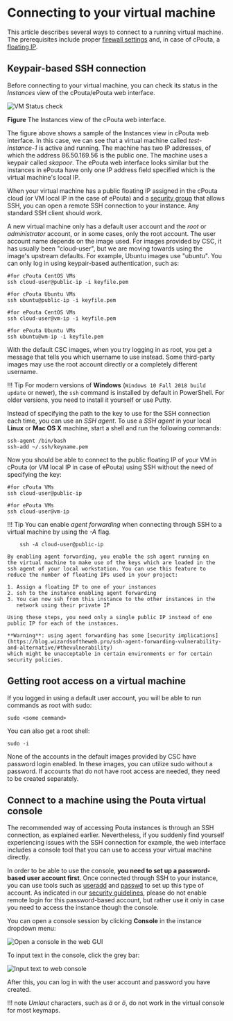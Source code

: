 # Connecting to your virtual machine

This article describes several ways to connect to a running virtual machine.
The prerequisites include proper [firewall settings](../launch-vm-from-web-gui/#firewalls-and-security-groups)
and, in case of cPouta, a [floating IP](../launch-vm-from-web-gui/#adding-a-public-ip-for-the-machine-in-cpouta).

## Keypair-based SSH connection

Before connecting to your virtual  machine, you can check its status
in the *Instances* view of the cPouta/ePouta web interface.

![VM Status check](/img/pouta-instance-details.png)

**Figure** The Instances view of the cPouta web interface.

The figure above shows a sample of the Instances view in cPouta web
interface. In this case, we can see that a virtual machine called
*test-instance-1* is active and running. The machine has two IP
addresses, of which the address 86.50.169.56 is the public one. The
machine uses a keypair called *skapoor*. The ePouta web interface looks
similar but the instances in ePouta have only one IP address field
specified which is the virtual machine's local IP.

When your virtual machine has a public floating IP assigned in the cPouta
cloud (or VM local IP in the case of ePouta) and a [security group](../launch-vm-from-web-gui/#firewalls-and-security-groups) that
allows SSH, you can open a remote SSH connection to your
instance. Any standard SSH client should work.

A new virtual machine only has a default user account and the
*root* or *administrator* account, or in some cases, only the root
account. The user account name depends on the image used. For images
provided by CSC, it has usually been "cloud-user", but we are moving
towards using the image's upstream defaults. For example, Ubuntu images
use "ubuntu". You can only log in using keypair-based authentication,
such as:

    #for cPouta CentOS VMs
    ssh cloud-user@public-ip -i keyfile.pem

    #for cPouta Ubuntu VMs
    ssh ubuntu@public-ip -i keyfile.pem

    #for ePouta CentOS VMs
    ssh cloud-user@vm-ip -i keyfile.pem

    #for ePouta Ubuntu VMs
    ssh ubuntu@vm-ip -i keyfile.pem

With the default CSC images, when you try logging in as root, you
get a message that tells you which username to use instead. Some third-party
images may use the root account directly or a completely
different username.

!!! Tip
    For modern versions of **Windows** (`Windows 10 Fall 2018 build update` or newer), the `ssh` command is installed by default in PowerShell.
    For older versions, you need to install it yourself or use Putty.

Instead of specifying the path to the key to use for the SSH connection
each time, you can use an *SSH agent*. To use a *SSH agent* in your
local **Linux** or **Mac OS X** machine, start a shell and run the following
commands:

    ssh-agent /bin/bash
    ssh-add ~/.ssh/keyname.pem

Now you should be able to connect to the public floating IP of your VM
in cPouta (or VM local IP in case of ePouta) using SSH without the need
of specifying the key:

    #for cPouta VMs
    ssh cloud-user@public-ip

    #for ePouta VMs
    ssh cloud-user@vm-ip

!!! Tip
    You can enable *agent forwarding* when connecting through SSH to a
    virtual machine by using the *-A* flag.

        ssh -A cloud-user@public-ip

    By enabling agent forwarding, you enable the ssh agent running on
    the virtual machine to make use of the keys which are loaded in the
    ssh agent of your local workstation. You can use this feature to
    reduce the number of floating IPs used in your project:

    1. Assign a floating IP to one of your instances
    2. ssh to the instance enabling agent forwarding
    3. You can now ssh from this instance to the other instances in the
       network using their private IP

    Using these steps, you need only a single public IP instead of one
    public IP for each of the instances.

    **Warning**: using agent forwarding has some [security implications](https://blog.wizardsoftheweb.pro/ssh-agent-forwarding-vulnerability-and-alternative/#thevulnerability)
    which might be unacceptable in certain environments or for certain
    security policies.

## Getting root access on a virtual machine

If you logged in using a default user account, you will be able to run
commands as root with sudo:

    sudo <some command>

You can also get a root shell:

    sudo -i

None of the accounts in the default images provided by CSC have
password login enabled. In these images, you can utilize sudo without
a password. If accounts that do not have root access are needed,
they need to be created separately.

## Connect to a machine using the Pouta virtual console

The recommended way of accessing Pouta instances is through an SSH
connection, as explained earlier. Nevertheless, if you suddenly find
yourself experiencing issues with the SSH connection for example, the
web interface includes a console tool that you can use to access your
virtual machine directly.

In order to be able to use the console, **you need to set up a
password-based user account first**. Once connected through SSH to your
instance, you can use tools such as [useradd](https://linux.die.net/man/8/useradd)
and [passwd](https://linux.die.net/man/1/passwd) to set up this type of
account. As indicated in our [security guidelines](../security/#disable-password-login-use-keys),
please do not enable remote login for this password-based account, but
rather use it only in case you need to access the instance though the
console.

You can open a console session by clicking **Console** in the
instance dropdown menu:

![Open a console in the web GUI](/img/console-button-horizon.png)

To input text in the console, click the grey bar:

![Input text to web console](/img/pouta-instances-terminal.png)

After this, you can log in with the user account and password you have
created.

!!! note
    *Umlaut* characters, such as *ä* or *ö*, do not work in the virtual
    console for most keymaps.
